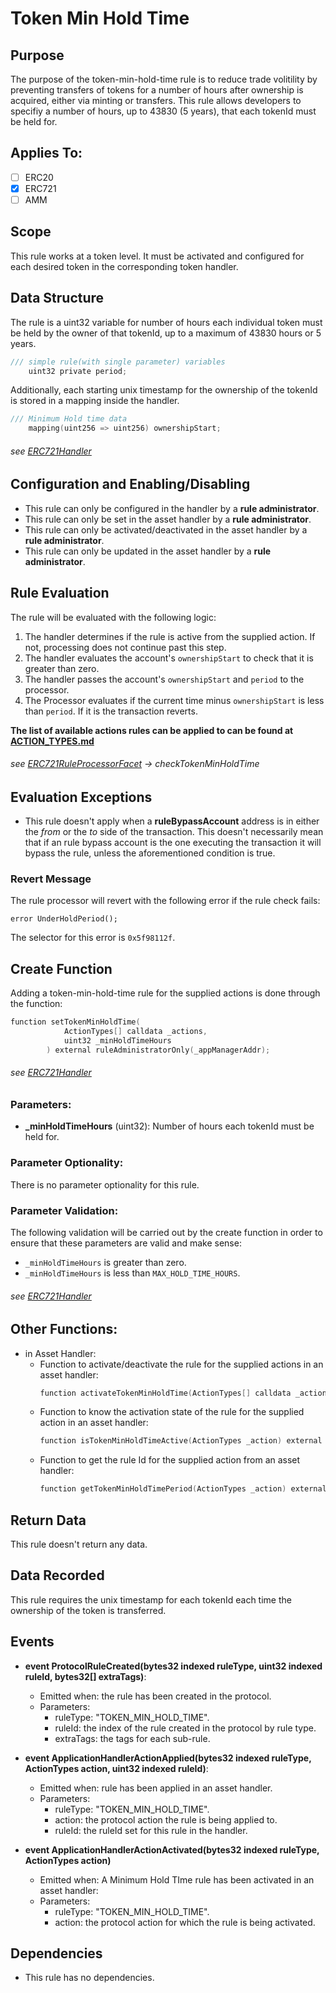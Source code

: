 # Token Min Hold Time

## Purpose

The purpose of the token-min-hold-time rule is to reduce trade volitility by preventing transfers of tokens for a number of hours after ownership is acquired, either via minting or transfers. This rule allows developers to specifiy a number of hours, up to 43830 (5 years), that each tokenId must be held for.  

## Applies To:

- [ ] ERC20
- [x] ERC721
- [ ] AMM

## Scope 

This rule works at a token level. It must be activated and configured for each desired token in the corresponding token handler.

## Data Structure

The rule is a uint32 variable for number of hours each individual token must be held by the owner of that tokenId, up to a maximum of 43830 hours or 5 years. 

```c
/// simple rule(with single parameter) variables
    uint32 private period;
```

Additionally, each starting unix timestamp for the ownership of the tokenId is stored in a mapping inside the handler. 

```c
/// Minimum Hold time data
    mapping(uint256 => uint256) ownershipStart;
```
###### *see [ERC721Handler](../../../src/client/token/ERC721/ProtocolERC721Handler.sol)*


## Configuration and Enabling/Disabling
- This rule can only be configured in the handler by a **rule administrator**.
- This rule can only be set in the asset handler by a **rule administrator**.
- This rule can only be activated/deactivated in the asset handler by a **rule administrator**.
- This rule can only be updated in the asset handler by a **rule administrator**.


## Rule Evaluation

The rule will be evaluated with the following logic:

1. The handler determines if the rule is active from the supplied action. If not, processing does not continue past this step.
2. The handler evaluates the account's `ownershipStart` to check that it is greater than zero.
3. The handler passes the account's `ownershipStart` and `period` to the processor. 
4. The Processor evaluates if the current time minus `ownershipStart` is less than `period`. If it is the transaction reverts.

**The list of available actions rules can be applied to can be found at [ACTION_TYPES.md](./ACTION-TYPES.md)**

###### *see [ERC721RuleProcessorFacet](../../../src/protocol/economic/ruleProcessor/ERC721RuleProcessorFacet.sol) -> checkTokenMinHoldTime*

## Evaluation Exceptions 
- This rule doesn't apply when a **ruleBypassAccount** address is in either the *from* or the *to* side of the transaction. This doesn't necessarily mean that if an rule bypass account is the one executing the transaction it will bypass the rule, unless the aforementioned condition is true.


### Revert Message

The rule processor will revert with the following error if the rule check fails: 

```
error UnderHoldPeriod();
```

The selector for this error is `0x5f98112f`.

## Create Function

Adding a token-min-hold-time rule for the supplied actions is done through the function:

```c
function setTokenMinHoldTime(
            ActionTypes[] calldata _actions,
            uint32 _minHoldTimeHours
        ) external ruleAdministratorOnly(_appManagerAddr);
```
###### *see [ERC721Handler](../../../src/client/token/ERC721/ProtocolERC721Handler.sol)*


### Parameters:

- **_minHoldTimeHours** (uint32): Number of hours each tokenId must be held for.


### Parameter Optionality:

There is no parameter optionality for this rule.  

### Parameter Validation:

The following validation will be carried out by the create function in order to ensure that these parameters are valid and make sense:

- `_minHoldTimeHours` is greater than zero.
- `_minHoldTimeHours` is less than `MAX_HOLD_TIME_HOURS`.


###### *see [ERC721Handler](../../../src/client/token/ERC721/ProtocolERC721Handler.sol)*

## Other Functions:

- in Asset Handler:
    - Function to activate/deactivate the rule for the supplied actions in an asset handler:
        ```c
        function activateTokenMinHoldTime(ActionTypes[] calldata _actions, bool _on) external ruleAdministratorOnly(appManagerAddress);
        ```
    - Function to know the activation state of the rule for the supplied action in an asset handler:
        ```c
        function isTokenMinHoldTimeActive(ActionTypes _action) external view returns (bool);
        ```
    - Function to get the rule Id for the supplied action from an asset handler:
        ```c
        function getTokenMinHoldTimePeriod(ActionTypes _action) external view returns (uint256);
        ```
## Return Data

This rule doesn't return any data.

## Data Recorded

This rule requires the unix timestamp for each tokenId each time the ownership of the token is transferred.

## Events

- **event ProtocolRuleCreated(bytes32 indexed ruleType, uint32 indexed ruleId, bytes32[] extraTags)**: 
    - Emitted when: the rule has been created in the protocol.
    - Parameters:
        - ruleType: "TOKEN_MIN_HOLD_TIME".
        - ruleId: the index of the rule created in the protocol by rule type.
        - extraTags: the tags for each sub-rule.

- **event ApplicationHandlerActionApplied(bytes32 indexed ruleType, ActionTypes action, uint32 indexed ruleId)**:
    - Emitted when: rule has been applied in an asset handler.
    - Parameters: 
        - ruleType: "TOKEN_MIN_HOLD_TIME".
        - action: the protocol action the rule is being applied to.
        - ruleId: the ruleId set for this rule in the handler.

- **event ApplicationHandlerActionActivated(bytes32 indexed ruleType, ActionTypes action)** 
    - Emitted when: A Minimum Hold TIme rule has been activated in an asset handler:
    - Parameters:
        - ruleType: "TOKEN_MIN_HOLD_TIME".
        - action: the protocol action for which the rule is being activated.

## Dependencies

- This rule has no dependencies.

